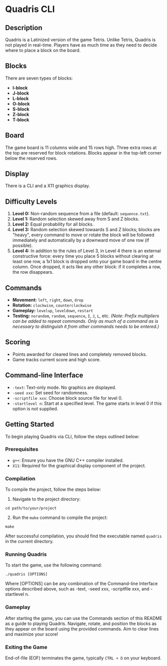 # Quadris CLI

## Description

Quadris is a Latinized version of the game Tetris. Unlike Tetris, Quadris is not played in real-time. Players have as much time as they need to decide where to place a block on the board.

## Blocks

There are seven types of blocks:
- **I-block**
- **J-block**
- **L-block**
- **O-block**
- **S-block**
- **Z-block**
- **T-block**

## Board

The game board is 11 columns wide and 15 rows high. Three extra rows at the top are reserved for block rotations. Blocks appear in the top-left corner below the reserved rows.

## Display

There is a CLI and a X11 graphics display.

## Difficulty Levels

1. **Level 0:** Non-random sequence from a file (default: `sequence.txt`).
2. **Level 1:** Random selection skewed away from S and Z blocks.
3. **Level 2:** Equal probability for all blocks.
4. **Level 3:** Random selection skewed towaards S and Z blocks; blocks are "heavy", every command to
move or rotate the block will be followed immediately and automatically by a downward move
of one row (if possible).
5. **Level 4:** In addition to the rules of Level 3, in Level 4 there is an external constructive force:
every time you place 5 blocks without clearing at least one row, a 1x1 block is dropped onto your
game board in the centre column. Once dropped, it acts like any other block: if it completes a row, the row disappears.

## Commands

- **Movement:** `left`, `right`, `down`, `drop`
- **Rotation:** `clockwise`, `counterclockwise`
- **Gameplay:** `levelup`, `leveldown`, `restart`
- **Testing:** `norandom`, `random`, `sequence`, `I`, `J`, `L`, etc.
*(Note: Prefix multipliers can be added to repeat commands. Only as much of a command as is necessary to distinguish it from other commands needs to be entered.)*

## Scoring

- Points awarded for cleared lines and completely removed blocks.
- Game tracks current score and high score.

## Command-line Interface

- `-text`: Text-only mode. No graphics are displayed.
- `-seed xxx`: Set seed for randomness.
- `-scriptfile xxx`: Choose block source file for level 0.
- `-startlevel n`: Start at a specified level. The game starts in level 0 if this option is not supplied.

## Getting Started

To begin playing Quadris via CLI, follow the steps outlined below:

### Prerequisites

- `g++`: Ensure you have the GNU C++ compiler installed.
- `X11`: Required for the graphical display component of the project.

### Compilation

To compile the project, follow the steps below:

1. Navigate to the project directory:
```
cd path/to/your/project
```

2. Run the `make` command to compile the project:
```
make
```

After successful compilation, you should find the executable named `quadris` in the current directory.

### Running Quadris

To start the game, use the following command:
```
./quadris [OPTIONS]
```
Where [OPTIONS] can be any combination of the Command-line Interface options described above, such as -text, -seed xxx, -scriptfile xxx, and -startlevel n.

### Gameplay

After starting the game, you can use the Commands section of this README as a guide to playing Quadris. Navigate, rotate, and position the blocks as they appear on the board using the provided commands. Aim to clear lines and maximize your score!

### Exiting the Game

End-of-file (EOF) terminates the game, typically `CTRL + D` on your keyboard.
